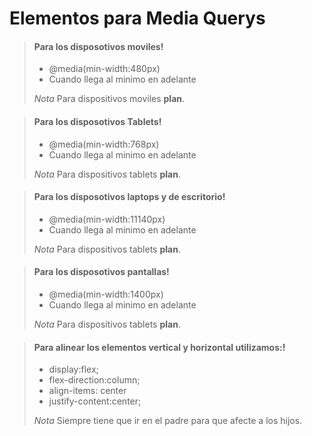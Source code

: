 # Elementos para Media Querys

> #### Para los disposotivos moviles!
>
> - @media(min-width:480px)
> - Cuando llega al minimo en adelante
>
>  *Nota* Para dispositivos moviles  **plan**.

> #### Para los disposotivos Tablets!
>
> - @media(min-width:768px)
> - Cuando llega al minimo en adelante
>
>  *Nota* Para dispositivos tablets  **plan**.

> #### Para los disposotivos laptops y de escritorio!
>
> - @media(min-width:11140px)
> - Cuando llega al minimo en adelante
>
>  *Nota* Para dispositivos tablets  **plan**.

> #### Para los disposotivos pantallas!
>
> - @media(min-width:1400px)
> - Cuando llega al minimo en adelante
>
>  *Nota* Para dispositivos tablets  **plan**.

> #### Para alinear los elementos vertical y horizontal utilizamos:!
>
> - display:flex;
> - flex-direction:column;
> - align-items: center
> - justify-content:center;
>
>  *Nota* Siempre tiene que ir en el padre para que afecte a los hijos.